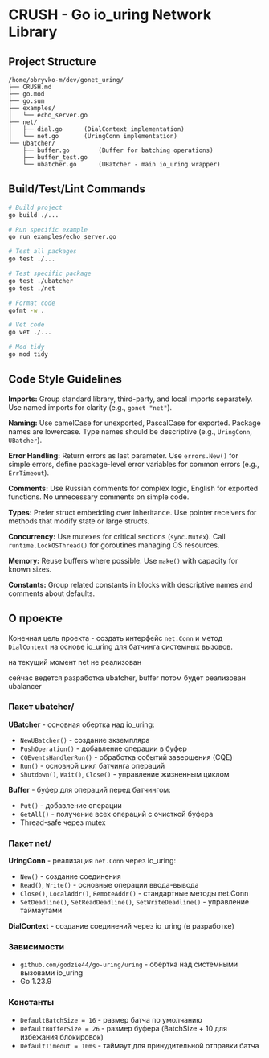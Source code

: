 # CRUSH - Go io_uring Network Library

## Project Structure
```
/home/obryvko-m/dev/gonet_uring/
├── CRUSH.md
├── go.mod
├── go.sum
├── examples/
│   └── echo_server.go
├── net/
│   ├── dial.go      (DialContext implementation)
│   └── net.go       (UringConn implementation)
└── ubatcher/
    ├── buffer.go        (Buffer for batching operations)
    ├── buffer_test.go
    └── ubatcher.go      (UBatcher - main io_uring wrapper)
```

## Build/Test/Lint Commands
```bash
# Build project
go build ./...

# Run specific example
go run examples/echo_server.go

# Test all packages
go test ./...

# Test specific package
go test ./ubatcher
go test ./net

# Format code
gofmt -w .

# Vet code
go vet ./...

# Mod tidy
go mod tidy
```

## Code Style Guidelines

**Imports:** Group standard library, third-party, and local imports separately. Use named imports for clarity (e.g., `gonet "net"`).

**Naming:** Use camelCase for unexported, PascalCase for exported. Package names are lowercase. Type names should be descriptive (e.g., `UringConn`, `UBatcher`).

**Error Handling:** Return errors as last parameter. Use `errors.New()` for simple errors, define package-level error variables for common errors (e.g., `ErrTimeout`).

**Comments:** Use Russian comments for complex logic, English for exported functions. No unnecessary comments on simple code.

**Types:** Prefer struct embedding over inheritance. Use pointer receivers for methods that modify state or large structs.

**Concurrency:** Use mutexes for critical sections (`sync.Mutex`). Call `runtime.LockOSThread()` for goroutines managing OS resources.

**Memory:** Reuse buffers where possible. Use `make()` with capacity for known sizes.

**Constants:** Group related constants in blocks with descriptive names and comments about defaults.

## О проекте

Конечная цель проекта - создать интерфейс `net.Conn` и метод `DialContext` на основе io_uring для батчинга системных вызовов.

на текущий момент net не реализован

сейчас ведется разработка ubatcher, buffer
потом будет реализован ubalancer

### Пакет ubatcher/
**UBatcher** - основная обертка над io_uring:
- `NewUBatcher()` - создание экземпляра
- `PushOperation()` - добавление операции в буфер
- `CQEventsHandlerRun()` - обработка событий завершения (CQE)
- `Run()` - основной цикл батчинга операций
- `Shutdown()`, `Wait()`, `Close()` - управление жизненным циклом

**Buffer** - буфер для операций перед батчингом:
- `Put()` - добавление операции
- `GetAll()` - получение всех операций с очисткой буфера
- Thread-safe через mutex

### Пакет net/
**UringConn** - реализация `net.Conn` через io_uring:
- `New()` - создание соединения
- `Read()`, `Write()` - основные операции ввода-вывода
- `Close()`, `LocalAddr()`, `RemoteAddr()` - стандартные методы net.Conn
- `SetDeadline()`, `SetReadDeadline()`, `SetWriteDeadline()` - управление таймаутами

**DialContext** - создание соединений через io_uring (в разработке)

### Зависимости
- `github.com/godzie44/go-uring/uring` - обертка над системными вызовами io_uring
- Go 1.23.9

### Константы
- `DefaultBatchSize = 16` - размер батча по умолчанию
- `DefaultBufferSize = 26` - размер буфера (BatchSize + 10 для избежания блокировок)
- `DefaultTimeout = 10ms` - таймаут для принудительной отправки батча
